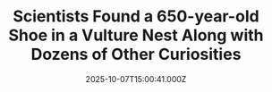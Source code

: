 ---
title: "Scientists Found a 650-year-old Shoe in a Vulture Nest Along with Dozens of Other Curiosities"
date: 2025-10-07T15:00:41.000Z
category: Human Kindness
externalLink: "https://www.goodnewsnetwork.org/scientists-found-a-650-year-old-shoe-in-a-vulture-nest-along-with-dozens-of-other-curiosities/"
image: ""
excerpt: "Researchers in Spain were left feeling a mixture of confusion and intrigue when they found several straw sandals embedded in a bearded vulture nest. They didn’t know it at the time, but it was over 6 centuries ago that a bearded vulture flew from its hunting grounds into a sheltered cave nesting site and dropped […] The post Scientists Found…"
---